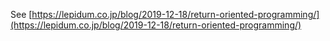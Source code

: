 See [https://lepidum.co.jp/blog/2019-12-18/return-oriented-programming/](https://lepidum.co.jp/blog/2019-12-18/return-oriented-programming/)

